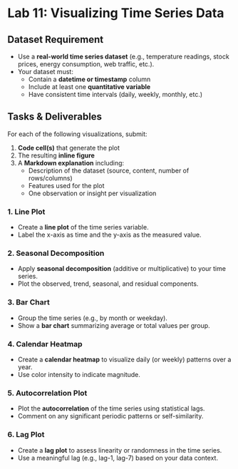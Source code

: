 # Lab 11: Visualizing Time Series Data

## Dataset Requirement

- Use a **real-world time series dataset** (e.g., temperature readings, stock prices, energy consumption, web traffic, etc.).
- Your dataset must:
  - Contain a **datetime or timestamp** column
  - Include at least one **quantitative variable**
  - Have consistent time intervals (daily, weekly, monthly, etc.)

## Tasks & Deliverables

For each of the following visualizations, submit:

1. **Code cell(s)** that generate the plot
2. The resulting **inline figure**
3. A **Markdown explanation** including:
   - Description of the dataset (source, content, number of rows/columns)
   - Features used for the plot
   - One observation or insight per visualization

### 1. Line Plot

- Create a **line plot** of the time series variable.
- Label the x-axis as time and the y-axis as the measured value.

### 2. Seasonal Decomposition

- Apply **seasonal decomposition** (additive or multiplicative) to your time series.
- Plot the observed, trend, seasonal, and residual components.

### 3. Bar Chart

- Group the time series (e.g., by month or weekday).
- Show a **bar chart** summarizing average or total values per group.

### 4. Calendar Heatmap

- Create a **calendar heatmap** to visualize daily (or weekly) patterns over a year.
- Use color intensity to indicate magnitude.

### 5. Autocorrelation Plot

- Plot the **autocorrelation** of the time series using statistical lags.
- Comment on any significant periodic patterns or self-similarity.

### 6. Lag Plot

- Create a **lag plot** to assess linearity or randomness in the time series.
- Use a meaningful lag (e.g., lag-1, lag-7) based on your data context.
